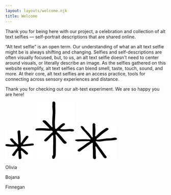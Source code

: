 ```yaml
---
layout: layouts/welcome.njk
title: Welcome
---
```


Thank you for being here with our project, a celebration and collection of alt text selfies — self-portrait descriptions that are shared online.

“Alt text selfie” is an open term. Our understanding of what an alt text selfie might be is always shifting and changing. Selfies and self-descriptions are often visually focused, but, to us, an alt text selfie doesn't need to center around visuals, or literally describe an image. As the selfies gathered on this website exemplify, alt text selfies can blend smell, taste, touch, sound, and more. At their core, alt text selfies are an access practice, tools for connecting across sensory experiences and distance.

Thank you for checking out our alt-text experiment. We are so happy you are here!

<div class="stars-animating">
    <img class="star small" src="/assets/images/star01.svg"/>
    <img class="star small" src="/assets/images/star02.svg"/>
    <img class="star small" src="/assets/images/star03.svg"/>
</div>

Olivia

Bojana

Finnegan
